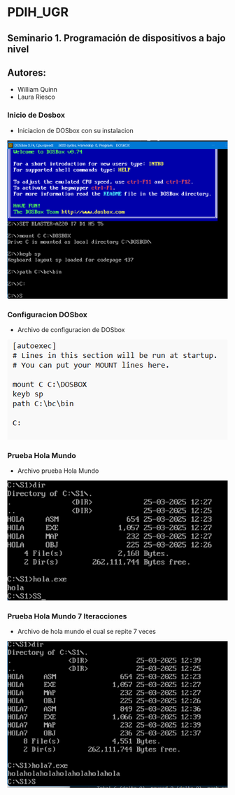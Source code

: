 # PDIH_UGR

## Seminario 1. Programación de dispositivos a bajo nivel
## Autores:
- William Quinn
- Laura Riesco

### Inicio de Dosbox
- Iniciacion de DOSbox con su instalacion

![DOSBOX Iniciado](image.png)

### Configuracion DOSbox
- Archivo de configuracion de DOSbox

![Configuracion DOSBOX](image-1.png)

### Prueba Hola Mundo
- Archivo prueba Hola Mundo

![Prueba Hola Mundo](image-2.png)


### Prueba Hola Mundo 7 Iteracciones
- Archivo de hola mundo el cual se repite 7 veces

![Hola Mundo 7 Veces](image-3.png)